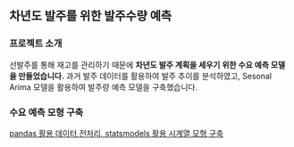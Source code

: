 ## 차년도 발주를 위한 발주수량 예측

### 프로젝트 소개
선발주를 통해 재고를 관리하기 때문에 **차년도 발주 계획을 세우기 위한 수요 예측 모델을 만들었습니다.** 
과거 발주 데이터를 활용하여 발주 추이를 분석하였고, Sesonal Arima 모델을 활용하여 발주량 예측 모델을 구축했습니다.

### 수요 예측 모형 구축
[pandas 활용 데이터 전처리, statsmodels 활용 시계열 모형 구축](https://github.com/hyewon0403/order-forecasting/blob/master/order_forecasting.ipynb)
